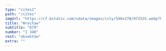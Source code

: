 ```yaml
---
type: "cites1"
path: "/cites"
imgUrl: "https://cf.bstatic.com/xdata/images/city/540x270/972535.webp?k=2ec47334ec1e5c12b9e6153573748a96d8888309df14035a19dab29f67e8473c&o="
title: "Wrocław"
subtitle: "679"
number: "1 340"
rest: "obiektów" 
extra: ""
---
```

